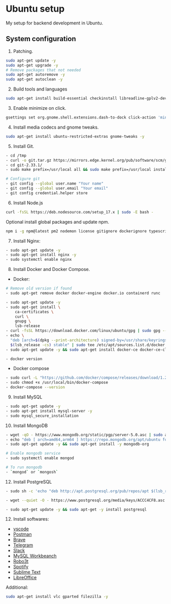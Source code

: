 # Ubuntu setup

My setup for backend development in Ubuntu.

## System configuration

1. Patching.

```bash
sudo apt-get update -y
sudo apt-get upgrade -y
# Remove packages that not needed
sudo apt-get autoremove -y
sudo apt-get autoclean -y
```

2. Build tools and languages

```bash
sudo apt-get install build-essential checkinstall libreadline-gplv2-dev libncursesw5-dev libssl-dev libsqlite3-dev tk-dev libgdbm-dev libc6-dev libbz2-dev libssl-dev libcurl4-gnutls-dev libexpat1-dev curl gettext cmake gcc -y
```

3. Enable minimize on click.

```bash
gsettings set org.gnome.shell.extensions.dash-to-dock click-action 'minimize'
```

4. Install media codecs and gnome tweaks.

```bash
sudo apt-get install ubuntu-restricted-extras gnome-tweaks -y
```

5. Install Git.

```bash
- cd /tmp
- curl -o git.tar.gz https://mirrors.edge.kernel.org/pub/software/scm/git/git-2.34.1.tar.xz
- cd git-2.33.1/
- sudo make prefix=/usr/local all && sudo make prefix=/usr/local install

# Configure git
- git config --global user.name "Your name"
- git config --global user.email "Your email"
- git config credential.helper store
```

6. Install Node.js

```bash
curl -fsSL https://deb.nodesource.com/setup_17.x | sudo -E bash -
```

Optional install global packages and update npm.

```bash
npm i -g npm@latest pm2 nodemon license gitignore dockerignore typescript commitizen
```

7. Install Nginx:

```bash
- sudo apt-get update -y
- sudo apt-get install nginx -y
- sudo systemctl enable nginx
```

8. Install Docker and Docker Compose.

- Docker:

```bash
# Remove old version if found
- sudo apt-get remove docker docker-engine docker.io containerd runc

- sudo apt-get update -y
- sudo apt-get install \
    ca-certificates \
    curl \
    gnupg \
    lsb-release
- curl -fsSL https://download.docker.com/linux/ubuntu/gpg | sudo gpg --dearmor -o /usr/share/keyrings/docker-archive-keyring.gpg
- echo \
  "deb [arch=$(dpkg --print-architecture) signed-by=/usr/share/keyrings/docker-archive-keyring.gpg] https://download.docker.com/linux/ubuntu \
  $(lsb_release -cs) stable" | sudo tee /etc/apt/sources.list.d/docker.list > /dev/null
- sudo apt-get update -y && sudo apt-get install docker-ce docker-ce-cli containerd.io

- docker version
```

- Docker compose

```bash
- sudo curl -L "https://github.com/docker/compose/releases/download/1.29.2/docker-compose-$(uname -s)-$(uname -m)" -o /usr/local/bin/docker-compose
- sudo chmod +x /usr/local/bin/docker-compose
- docker-compose --version
```

9. Install MySQL
```bash
- sudo apt-get update -y
- sudo apt-get install mysql-server -y
- sudo mysql_secure_installation
```

10. Install MongoDB

```bash
- wget -qO - https://www.mongodb.org/static/pgp/server-5.0.asc | sudo apt-key add -
- echo "deb [ arch=amd64,arm64 ] https://repo.mongodb.org/apt/ubuntu focal/mongodb-org/5.0 multiverse" | sudo tee /etc/apt/sources.list.d/mongodb-org-5.0.list
- sudo apt-get update -y && sudo apt-get install -y mongodb-org

# Enable mongodb service
- sudo systemctl enable mongod

# To run mongodb
- `mongod` or `mongosh`

```

12. Install PostgreSQL

```bash
- sudo sh -c 'echo "deb http://apt.postgresql.org/pub/repos/apt $(lsb_release -cs)-pgdg main" > /etc/apt/sources.list.d/pgdg.list'

- wget --quiet -O - https://www.postgresql.org/media/keys/ACCC4CF8.asc | sudo apt-key add -

- sudo apt-get update -y && sudo apt-get -y install postgresql

```

12. Install softwares:

- [vscode](https://snapcraft.io/code)
- [Postman](https://snapcraft.io/postman)
- [Brave](https://snapcraft.io/brave)
- [Telegram](https://snapcraft.io/telegram-desktop)
- [Slack](https://snapcraft.io/slack)
- [MySQL Workbeanch](https://dev.mysql.com/downloads/workbench/)
- [Robo3t](https://snapcraft.io/robo3t-snap)
- [Spotify](https://snapcraft.io/spotify)
- [Sublime Text](https://snapcraft.io/sublime-text)
- [LibreOffice](https://snapcraft.io/libreoffice)

Additional:

```bash
sudo apt-get install vlc gparted filezilla -y
```
